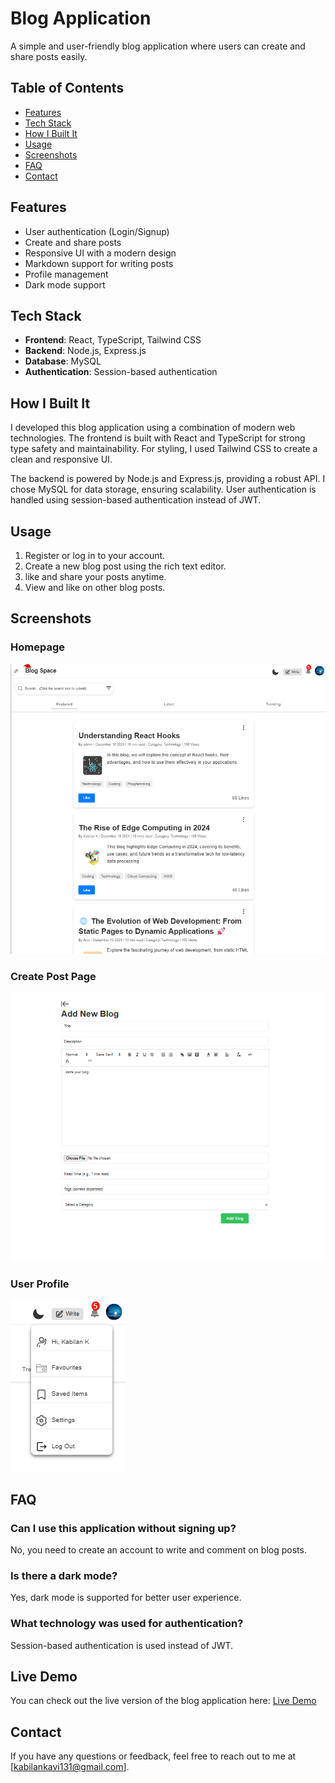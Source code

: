 # Blog Application

A simple and user-friendly blog application where users can create and share posts easily.

## Table of Contents
- [Features](#features)
- [Tech Stack](#tech-stack)
- [How I Built It](#how-i-built-it)
- [Usage](#usage)
- [Screenshots](#screenshots)
- [FAQ](#faq)
- [Contact](#contact)

## Features
- User authentication (Login/Signup)
- Create and share posts
- Responsive UI with a modern design
- Markdown support for writing posts
- Profile management
- Dark mode support

## Tech Stack
- **Frontend**: React, TypeScript, Tailwind CSS
- **Backend**: Node.js, Express.js
- **Database**: MySQL
- **Authentication**: Session-based authentication

## How I Built It
I developed this blog application using a combination of modern web technologies. The frontend is built with React and TypeScript for strong type safety and maintainability. For styling, I used Tailwind CSS to create a clean and responsive UI.

The backend is powered by Node.js and Express.js, providing a robust API. I chose MySQL for data storage, ensuring scalability. User authentication is handled using session-based authentication instead of JWT.

## Usage
1. Register or log in to your account.
2. Create a new blog post using the rich text editor.
3. like and share your posts anytime.
4. View and like on other blog posts.

## Screenshots
### Homepage
![Homepage Screenshot](Images/blog-home-page.png)

### Create Post Page
![Create Post Screenshot](Images/blog-add-post.png)

### User Profile
![Profile Screenshot](Images/blog-user-menu.png)

## FAQ
### Can I use this application without signing up?
No, you need to create an account to write and comment on blog posts.

### Is there a dark mode?
Yes, dark mode is supported for better user experience.

### What technology was used for authentication?
Session-based authentication is used instead of JWT.

## Live Demo
You can check out the live version of the blog application here: [Live Demo](https://blogspace-app.vercel.app)

## Contact
If you have any questions or feedback, feel free to reach out to me at [kabilankavi131@gmail.com].
